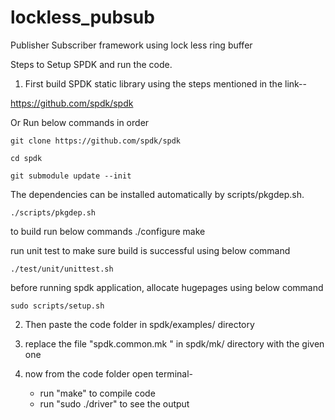 # lockless_pubsub
Publisher Subscriber framework using lock less ring buffer

Steps to Setup SPDK and run the code.

1. First build SPDK static library using the steps mentioned in the link--

https://github.com/spdk/spdk

Or Run below commands in order

	git clone https://github.com/spdk/spdk

	cd spdk

	git submodule update --init

The dependencies can be installed automatically by scripts/pkgdep.sh.

	./scripts/pkgdep.sh

to build run below commands
	./configure
	make

run unit test to make sure build is successful using below command

	./test/unit/unittest.sh


before running spdk application, allocate hugepages using below command

	sudo scripts/setup.sh


2. Then paste the code folder in spdk/examples/ directory

3. replace the file "spdk.common.mk " in spdk/mk/ directory with the given one

4. now from the code folder open terminal-
	- run "make" to compile code
	- run "sudo ./driver" to see the output
